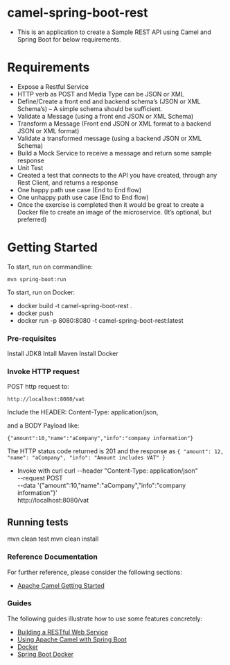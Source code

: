 # camel-spring-boot-rest
* This is an application to create a Sample REST API using Camel and Spring Boot for below requirements.

# Requirements
* Expose a Restful Service
* HTTP verb as POST and Media Type can be JSON or XML
* Define/Create a front end and backend schema’s (JSON or XML Schema’s) – A simple schema should be sufficient.
* Validate a Message (using a front end JSON or XML Schema)
* Transform a Message (Front end JSON or XML format to a backend JSON or XML format)
* Validate a transformed message (using a backend JSON or XML Schema)
* Build a Mock Service to receive a message and return some sample response
* Unit Test
* Created a test that connects to the API you have created, through any Rest Client, and returns a response
* One happy path use case (End to End flow)
* One unhappy path use case (End to End flow)
* Once the exercise is completed then it would be great to create a Docker file to create an image of the microservice. (It’s optional, but preferred)

# Getting Started
To start, run on commandline:

`mvn spring-boot:run`

To start, run on Docker:
* docker build -t camel-spring-boot-rest .
* docker push
* docker run -p 8080:8080 -t camel-spring-boot-rest:latest

### Pre-requisites
Install JDK8
Intall Maven
Install Docker

### Invoke HTTP request

POST http request to:

`http://localhost:8080/vat`

Include the HEADER: Content-Type: application/json,

and a BODY Payload like:

`{"amount":10,"name":"aCompany","info":"company information"}`

The HTTP status code returned is 201 and the response as `{
                                                             "amount": 12,
                                                             "name": "aCompany",
                                                             "info": "Amount includes VAT"
                                                          }`
* Invoke with curl
curl --header "Content-Type: application/json" \
  --request POST \
  --data '{"amount":10,"name":"aCompany","info":"company information"}' \
  http://localhost:8080/vat

## Running  tests
mvn clean test
mvn clean install

### Reference Documentation
For further reference, please consider the following sections:
* [Apache Camel Getting Started](https://camel.apache.org/manual/latest/getting-started.html)

### Guides
The following guides illustrate how to use some features concretely:

* [Building a RESTful Web Service](https://spring.io/guides/gs/rest-service/)
* [Using Apache Camel with Spring Boot](https://camel.apache.org/components/3.0.x/spring-boot.html)
* [Docker](https://docs.docker.com/engine/reference/commandline/docker/)
* [Spring Boot Docker](https://spring.io/guides/gs/spring-boot-docker/)

